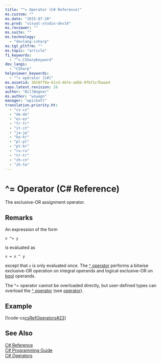 ```yaml
---
title: "^= Operator (C# Reference)"
ms.custom: ""
ms.date: "2015-07-20"
ms.prod: "visual-studio-dev14"
ms.reviewer: ""
ms.suite: ""
ms.technology: 
  - "devlang-csharp"
ms.tgt_pltfrm: ""
ms.topic: "article"
f1_keywords: 
  - "^=_CSharpKeyword"
dev_langs: 
  - "CSharp"
helpviewer_keywords: 
  - "^= operator [C#]"
ms.assetid: 3658ff9a-61cd-467e-ad6b-8fbf1cfbaae4
caps.latest.revision: 16
author: "BillWagner"
ms.author: "wiwagn"
manager: "wpickett"
translation.priority.ht: 
  - "cs-cz"
  - "de-de"
  - "es-es"
  - "fr-fr"
  - "it-it"
  - "ja-jp"
  - "ko-kr"
  - "pl-pl"
  - "pt-br"
  - "ru-ru"
  - "tr-tr"
  - "zh-cn"
  - "zh-tw"
---
```

# ^= Operator (C# Reference)
The exclusive-OR assignment operator.  
  
## Remarks  
 An expression of the form  
  
```  
x ^= y  
```  
  
 is evaluated as  
  
```  
x = x ^ y  
```  
  
 except that `x` is only evaluated once. The [^ operator](../../../csharp\language-reference\operators/xor-operator.md) performs a bitwise exclusive-OR operation on integral operands and logical exclusive-OR on [bool](../../../csharp\language-reference\keywords/bool.md) operands.  
  
 The ^= operator cannot be overloaded directly, but user-defined types can overload the [^ operator](../../../csharp\language-reference\operators/xor-operator.md) (see [operator](../../../csharp\language-reference\keywords/operator.md)).  
  
## Example  
 [!code-cs[csRefOperators#23](../../../csharp\language-reference\operators/codesnippet/CSharp/xor-assignment-operator_1.cs)]  
  
## See Also  
 [C# Reference](../../../csharp\language-reference/index.md)   
 [C# Programming Guide](../../../csharp\programming-guide/index.md)   
 [C# Operators](../../../csharp\language-reference\operators/index.md)